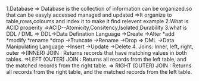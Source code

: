 1.Database
   => Database is the collection of information can be organized.so that can be easyly accessed managed and updated
   =>It organize to table,rows,coloums and index it to make it find relevent example
2.What is ACID properity
   =>ACID--Atomicity,Consitency,Isolated,Durability
3.what is DDL / DML
   => DDL->Data Defination Language 
      ->Create
      ->Alter
          *add
          *modify
          *rename
          *drop
      ->Truncate
      ->Rename
      ->Drop
    => DML ->Data Manipulating Language
      ->Insert
      ->Update
      ->Delete
4. Joins: Inner, left, right, outer
     =>(INNER) JOIN : Returns records that have matching values in both tables. 
     =>LEFT (OUTER) JOIN : Returns all records from the left table, and the matched records from the right table. 
     =>
     RIGHT (OUTER) JOIN : Returns all records from the right table, and the matched records from the left table.